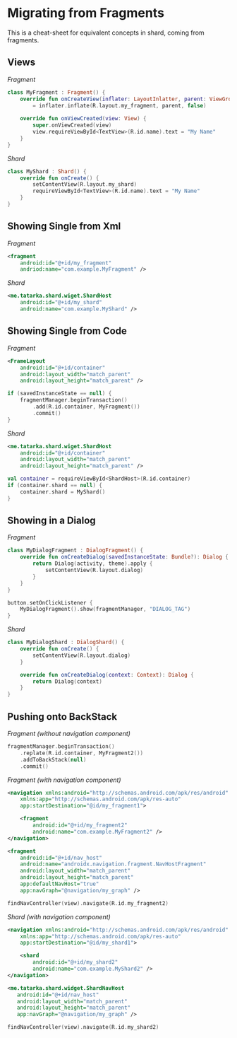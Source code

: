 # Migrating from Fragments

This is a cheat-sheet for equivalent concepts in shard, coming from fragments.

## Views

*Fragment*
```kotlin
class MyFragment : Fragment() {
    override fun onCreateView(inflater: LayoutInlatter, parent: ViewGroup, savedInstanceState: Bundle?)
        = inflater.inflate(R.layout.my_fragment, parent, false)
        
    override fun onViewCreated(view: View) {
        super.onViewCreated(view)
        view.requireViewById<TextView>(R.id.name).text = "My Name"
    }
}
```

*Shard*
```kotlin
class MyShard : Shard() {
    override fun onCreate() {
        setContentView(R.layout.my_shard)
        requireViewById<TextView>(R.id.name).text = "My Name"
    }
}
```

## Showing Single from Xml

*Fragment*
```xml
<fragment
    android:id="@+id/my_fragment"
    andriod:name="com.example.MyFragment" />
```

*Shard*
```xml
<me.tatarka.shard.wiget.ShardHost
    android:id="@+id/my_shard"
    android:name="com.example.MyShard" />
```

## Showing Single from Code

*Fragment*
```xml
<FrameLayout
    android:id="@+id/container"
    android:layout_width="match_parent"
    android:layout_height="match_parent" />
```

```kotlin
if (savedInstanceState == null) {
    fragmentManager.beginTransaction()
        .add(R.id.container, MyFragment())
        .commit()
}
```

*Shard*
```xml
<me.tatarka.shard.wiget.ShardHost
    android:id="@+id/container"
    android:layout_width="match_parent"
    android:layout_height="match_parent" />
```

```kotlin
val container = requireViewById<ShardHost>(R.id.container)
if (container.shard == null) {
    container.shard = MyShard()
}
```

## Showing in a Dialog

*Fragment*
```kotlin
class MyDialogFragment : DialogFragment() {
    override fun onCreateDialog(savedInstanceState: Bundle?): Dialog {
        return Dialog(activity, theme).apply {
            setContentView(R.layout.dialog)
        }
    }
}
```

```kotlin
button.setOnClickListener {
    MyDialogFragment().show(fragmentManager, "DIALOG_TAG")
}
```

*Shard*
```kotlin
class MyDialogShard : DialogShard() {
    override fun onCreate() {
        setContentView(R.layout.dialog)
    }

    override fun onCreateDialog(context: Context): Dialog {
        return Dialog(context)
    }
}
```

## Pushing onto BackStack

*Fragment (without navigation component)*
```kotlin
fragmentManager.beginTransaction()
    .replate(R.id.container, MyFragment2())
    .addToBackStack(null)
    .commit()
```

*Fragment (with navigation component)*
```xml
<navigation xmlns:android="http://schemas.android.com/apk/res/android"
    xmlns:app="http://schemas.android.com/apk/res-auto"
    app:startDestination="@id/my_fragment1">

    <fragment
        android:id="@+id/my_fragment2"
        android:name="com.example.MyFragment2" />
</navigation>
```

```xml
<fragment
    android:id="@+id/nav_host"
    android:name="androidx.navigation.fragment.NavHostFragment"
    android:layout_width="match_parent"
    android:layout_height="match_parent"
    app:defaultNavHost="true"
    app:navGraph="@navigation/my_graph" />
```

```kotlin
findNavController(view).navigate(R.id.my_fragment2)
```

*Shard (with navigation component)*
```xml
<navigation xmlns:android="http://schemas.android.com/apk/res/android"
    xmlns:app="http://schemas.android.com/apk/res-auto"
    app:startDestination="@id/my_shard1">

    <shard
        android:id="@+id/my_shard2"
        android:name="com.example.MyShard2" />
</navigation>
```

```xml
<me.tatarka.shard.widget.ShardNavHost
   android:id="@+id/nav_host"
   android:layout_width="match_parent"
   android:layout_height="match_parent"
   app:navGraph="@navigation/my_graph" />
```

```kotlin
findNavController(view).navigate(R.id.my_shard2)
```